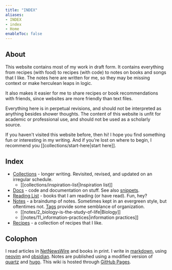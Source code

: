 ```yaml
---
title: "INDEX"
aliases:
- INDEX
- index
- Home
enableToc: false
---
```

## About
This website contains most of my work in draft form.
It contains everything from recipes (with food) to recipes (with code) to notes on books and songs that I like.
The notes here are written for me, so they may be missing context or make herculean leaps in logic.

It also makes it easier for me to share recipes or book recommendations with friends, since websites are more friendly than text files.

Everything here is in perpetual revisions, and should not be interpreted as anything besides shower thoughts. The content of this website is unfit for academic or professional use, and should not be used as a scholarly source.

If you haven't visited this website before, then hi! I hope you find something fun or interesting in my writing. And if you're lost on where to begin, I recommend you [[collections/start-here|start here]].

## Index
- [Collections](/collections) - longer writing. Revisited, revised, and updated on an irregular schedule.
	- [[collections/inspiration-list|Inspiration list]]
- [Docs](/docs) - code and documentation on stuff. See also [snippets](/tags/snippet).
- [Reading List](/books) - books that I am reading (or have read). Fun, hey?
- [Notes](/notes) - a braindump of notes. Sometimes kept in an evergreen style, but oftentimes not. [Tags](/tags) provide some semblance of organization.
	- [[notes/2_biology-is-the-study-of-life|Biology]]
	- [[notes/11_information-practices|information practices]]
- [Recipes](/recipes) - a collection of recipes that I like.

## Colophon
I read articles in [NetNewsWire](https://netnewswire.com) and books in print.
I write in [markdown](https://www.markdownguide.org/), using [neovim](https://neovim.io/) and [obsidian](https://obsidian.md).
Notes are published using a modified version of [quartz](https://quartz.jzhao.xyz/) and [hugo](https://gohugo.io).
This wiki is hosted through [GitHub Pages](https://pages.github.com/).